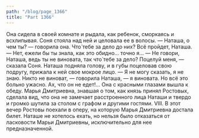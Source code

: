 ```yaml
---
path: "/blog/page_1366"
title: "Part 1366"
---
```


Она сидела в своей комнате и рыдала, как ребенок, сморкаясь и всхлипывая. Соня стояла над ней и целовала ее в волосы.
— Наташа, о чем ты? — говорила она. Что́ тебе за дело до них? Всё пройдет, Наташа.
— Нет, ежели бы ты знала, как это обидно... точно я...
— Не говори, Наташа, ведь ты не виновата, так что́ тебе за дело? Поцелуй меня, — сказала Соня.
Наташа подняла голову, и в губы поцеловав свою подругу, прижала к ней свое мокрое лицо.
— Я не могу сказать, я не знаю. Никто не виноват, — говорила Наташа, — я виновата. Но всё это больно ужасно. Ах, что он не едет!...
Она с красными глазами вышла к обеду. Марья Дмитриевна, знавшая о том, как князь принял Ростовых, сделала вид, что она не замечает расстроенного лица Наташи и твердо и громко шутила за столом с графом и другими гостями.
VIII.
В этот вечер Ростовы поехали в оперу, на которую Марья Дмитриевна достала билет.
Наташе не хотелось ехать, но нельзя было отказаться от ласковости Марьи Дмитриевны, исключительно для нее предназначенной.
